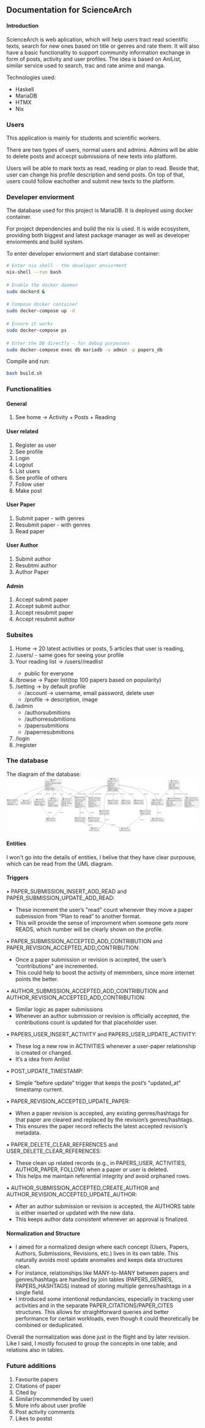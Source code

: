 ## Documentation for ScienceArch

#### Introduction
ScienceArch is web aplication, which will help users tract read scientific texts, search for new ones based on title or genres and rate them. It will also have a basic functionality to support community information exchange in form of posts, activity and user profiles. The idea is based on AniList, similar service used to search, trac and rate anime and manga.

Technologies used:
- Haskell
- MariaDB
- HTMX
- Nix

### Users
This application is mainly for students and scientific workers.

There are two types of users, normal users and admins. Admins will be able to delete posts and accecpt submissions of new texts into platform.

Users will be able to mark texts as read, reading or plan to read. Beside that, user can change his profile description and send posts. On top of that, users could follow eachother and submit new texts to the platform.

### Developer enviorment
The database used for this project is MariaDB. It is deployed using docker container. 

For project dependencies and build the nix is used. It is wide ecosystem, providing both biggest and latest package manager as well as developer enviorments and build system.

To enter developer enviorment and start database container:
```bash
# Enter nix shell - the developer enviorment
nix-shell --run bash

# Enable the docker daemon
sudo dockerd &

# Compose docker container
sudo docker-compose up -d

# Ensure it works
sudo docker-compose ps

# Enter the DB directly - for debug purpouses
sudo docker-compose exec db mariadb -u admin -p papers_db
```

Compile and run:
```bash
bash build.sh
```

### Functionalities
#### General
1. See home -> Activity + Posts + Reading

#### User related
1. Register as user
2. See profile
3. Login
4. Logout
5. List users
6. See profile of others
7. Follow user
8. Make post

#### User Paper
1. Submit paper - with genres
2. Resubmit paper - with genres
3. Read paper

#### User Author
1. Submit author
2. Resubtmi author
3. Author Paper

#### Admin
1. Accept submit paper
2. Accept submit author
3. Accept resubmit paper
4. Accept resubmit author

### Subsites
1. Home -> 20 latest activities or posts, 5 articles that user is reading, 
2. /users/<username> - same goes for seeing your profile
3. Your reading list -> /users/<username>/readlist
    - public for everyone
4. /browse -> Paper list(top 100 papers based on popularity)
5. /setting -> by default profile
    - /account -> username, email password, delete user
    - /profile -> description, image
6. /admin
    - /authorsubmitions
    - /authorresubmitions
    - /papersubmitions
    - /paperresubmitions
7. /login
8. /register


### The database
The diagram of the database:
![diag](uml/entities.png)

#### Entities
I won't go into the details of entities, I belive that they have clear purpouse, which can be read from the UML diagram.

#### Triggers

• PAPER_SUBMISSION_INSERT_ADD_READ and PAPER_SUBMISSION_UPDATE_ADD_READ:  
  - These increment the user’s "read" count whenever they move a paper submission from “Plan to read” to another format.  
  - This will provide the sense of improvment when someone gets more READS, which number will be clearly shown on the profile.

• PAPER_SUBMISSION_ACCEPTED_ADD_CONTRIBUTION and PAPER_REVISION_ACCEPTED_ADD_CONTRIBUTION:  
  - Once a paper submission or revision is accepted, the user’s "contributions" are incremented.  
  - This could help to boost the activity of memmbers, since more internet points the better.

• AUTHOR_SUBMISSION_ACCEPTED_ADD_CONTRIBUTION and AUTHOR_REVISION_ACCEPTED_ADD_CONTRIBUTION:  
  - Similar logic as paper submissions
  - Whenever an author submission or revision is officially accepted, the contributions count is updated for that placeholder user.

• PAPERS_USER_INSERT_ACTIVITY and PAPERS_USER_UPDATE_ACTIVITY:  
  - These log a new row in ACTIVITIES whenever a user-paper relationship is created or changed.  
  - It’s a idea from Anilist

• POST_UPDATE_TIMESTAMP:  
  - Simple “before update” trigger that keeps the post’s "updated_at" timestamp current.

• PAPER_REVISION_ACCEPTED_UPDATE_PAPER:  
  - When a paper revision is accepted, any existing genres/hashtags for that paper are cleared and replaced by the revision’s genres/hashtags.  
  - This ensures the paper record reflects the latest accepted revision’s metadata.

• PAPER_DELETE_CLEAR_REFERENCES and USER_DELETE_CLEAR_REFERENCES:  
  - These clean up related records (e.g., in PAPERS_USER, ACTIVITIES, AUTHOR_PAPER, FOLLOW) when a paper or user is deleted.  
  - This helps me maintain referential integrity and avoid orphaned rows.

• AUTHOR_SUBMISSION_ACCEPTED_CREATE_AUTHOR and AUTHOR_REVISION_ACCEPTED_UPDATE_AUTHOR:  
  - After an author submission or revision is accepted, the AUTHORS table is either inserted or updated with the new data.  
  - This keeps author data consistent whenever an approval is finalized.


#### Normalization and Structure
- I aimed for a normalized design where each concept (Users, Papers, Authors, Submissions, Revisions, etc.) lives in its own table. This naturally avoids most update anomalies and keeps data structures clean.
- For instance, relationships like MANY-to-MANY between papers and genres/hashtags are handled by join tables (PAPERS_GENRES, PAPERS_HASHTAGS) instead of storing multiple genres/hashtags in a single field.  
- I introduced some intentional redundancies, especially in tracking user activities and in the separate PAPER_CITATIONS/PAPER_CITES structures. This allows for straightforward queries and better performance for certain workloads, even though it could theoretically be combined or deduplicated.  

Overall the normalization was done just in the flight and by later revision. Like I said, I mostly focused to group the concepts in one table, and relations also in tables.



### Future additions
1. Favourite papers
2. Citations of paper
3. Cited by 
4. Similar(recommended by user)
5. More info about user profile
6. Post activity comments
7. Likes to postst
